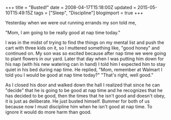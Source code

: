 +++
title = "Busted!"
date = 2008-04-17T15:18:00Z
updated = 2015-05-10T15:49:15Z
tags = ["Sleep", "Discipline"]
blogimport = true 
+++

Yesterday when we were out running errands my son told me,  

"Mom, I am going to be really good at nap time today."   

I was in the midst of trying to find the things on my mental list and push the cart with three kids on it, so I muttered something like, "good honey"  and continued on.   My son was so excited because after nap time we were going to plant flowers in our yard.  Later that day when I was putting him down for his nap (with his new watering can in hand)  I told him I expected him to stay quiet in his bed during nap time.  He replied, "Mom, remember at Walmart I told you I would be good at nap time today?"   "That's right, well good."  

As I closed his door and walked down the hall I realized that since he can "decide" that he is going to be good at nap time and he recognizes that he has decided to be good, then the times that he isn't good and doesn't obey, it is just as deliberate.  He just busted himself.  Bummer for both of us because now I must discipline him when he isn't good at nap time.  To ignore it would do more harm than good.
